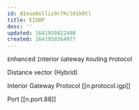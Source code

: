 ```yaml
---
id: d1eua0xlliz9r7hcl01k9tl
title: EIGRP
desc: ''
updated: 1641950422488
created: 1641950364977
---
```



`E`nhanced `I`nterior `G`ateway `R`outing `P`rotocol

Distance vector (Hybrid)

Interior Gateway Protocol [[n.protocol.igp]]

Port [[n.port.88]]
